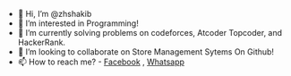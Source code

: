 - 👋 Hi, I’m @zhshakib
- 👀 I’m interested in Programming!
- 🌱 I’m currently solving problems on codeforces, Atcoder Topcoder, and HackerRank.
- 💞️ I’m looking to collaborate on Store Management Sytems On Github!
- 📫 How to reach me? - [Facebook](https://fb.com/noobzh) , [Whatsapp](+8801608567359)

<!---
zhshakib/zhshakib is a ✨ special ✨ repository because its `README.md` (this file) appears on your GitHub profile.
You can click the Preview link to take a look at your changes.
--->
